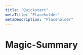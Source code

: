 ```yaml
---
title: "Quickstart"
metaTitle: "Placeholder"
metaDescription: "Placeholder"
---
```



# Magic-Summary